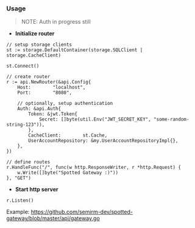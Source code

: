 ### Usage
> NOTE: Auth in progress still

* **Initialize router**
```
// setup storage clients
st := storage.DefaultContainer(storage.SQLClient | storage.CacheClient)

st.Connect()

// create router
r := api.NewRouter(&api.Config{
    Host:        "localhost",
    Port:        "8080",
    
    // optionally, setup authentication
    Auth: &api.Auth{
        Token: &jwt.Token{
            Secret: []byte(util.Env("JWT_SECRET_KEY", "some-random-string-123")),
        },
        CacheClient:        st.Cache,
        UserAccountRepository: &my.UserAccountRepositoryImpl{},
    },
})

// define routes
r.HandleFunc("/", func(w http.ResponseWriter, r *http.Request) {
    w.Write([]byte("Spotted Gateway :)"))
}, "GET")
```

* **Start http server**
```
r.Listen()
```

Example: https://github.com/semirm-dev/spotted-gateway/blob/master/api/gateway.go
